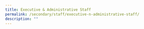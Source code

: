 ```yaml
---
title: Executive & Administrative Staff
permalink: /secondary/staff/executive-n-administrative-staff/
description: ""
---
```

